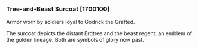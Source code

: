 ### Tree-and-Beast Surcoat [1700100]

Armor worn by soldiers loyal to Godrick the Grafted.

The surcoat depicts the distant Erdtree and the beast regent, an emblem of the golden lineage. Both are symbols of glory now past.